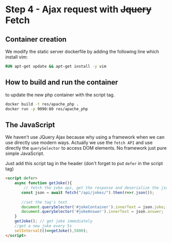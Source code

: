 # Step 4 - Ajax request with ~~Jquery~~ Fetch

## Container creation

We modify the static server dockerfile by adding the following line which install vim:
```dockerfile
RUN apt-get update && apt-get install -y vim
```

## How to build and run the container
to update the new php container with the script tag.
```bash
docker build -t res/apache_php .
docker run -p 9090:80 res/apache_php
```


## The JavaScript
We haven't use JQuery Ajax because why using a framework when we can use directly use modern ways.
Actually we use the ``fetch API`` and use directly the ``querySelector`` to access DOM elements. 
No framework just pure simple JavaScript. 

Just add this script tag in the header (don't forget to put ``defer`` in the script tag)
```html
<script defer>
    async function getJoke(){
        // fetch the joke api, get the response and deserialize the json body
       const json = await fetch("/api/jokes/").then(r=>r.json());
       
       //set the tag's text
       document.querySelector('#jokeContainer').innerText = json.joke;
       document.querySelector('#jokeAnswer').innerText = json.answer;
    }
    getJoke(); // get joke immediately 
    //get a new joke every 5s
    setInterval(()=>getJoke(),5000);
</script>
```
